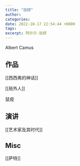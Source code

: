 ```yaml
---
title: "加缪"
author: 
categories: 
date: 2022-10-17 22:54:44 +0800
tags: 
excerpt: 阿尔贝·加缪
---
```


Albert Camus


## 作品

[[西西弗的神话]]

[[局外人]]

鼠疫

## 演讲

[[艺术家及其时代]]

## Misc

[[萨特]]


